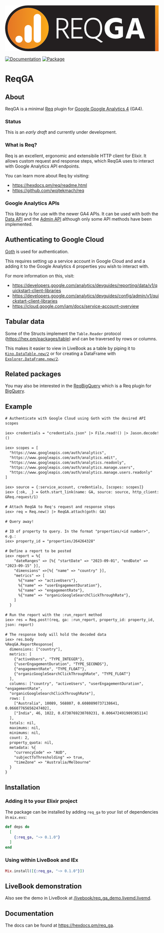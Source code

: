 ![Midiex](assets/req_ga_logo_wide.png)

[![Documentation](http://img.shields.io/badge/hex.pm-docs-green.svg?style=flat)](https://hexdocs.pm/req_ga)
[![Package](https://img.shields.io/hexpm/v/req_ga.svg)](https://hex.pm/packages/req_ga)

# ReqGA

## About
ReqGA is a minimal [Req](https://hex.pm/packages/req) plugin for [Google Google Analytics 4](https://developers.google.com/analytics/devguides/collection/ga4) (GA4).

### Status
This is an *early draft* and currently under development.

### What is Req?
Req is an excellent, ergonomic and extensibile HTTP client for Elixir. It allows custom request and response steps, which ReqGA uses to interact with Google Analytics API endpoints.

You can learn more about Req by visiting:
- https://hexdocs.pm/req/readme.html
- https://github.com/wojtekmach/req

### Google Analytics APIs
This library is for use with the newer GA4 APIs. It can be used with both the [Data API](https://developers.google.com/analytics/devguides/reporting/data/v1) and the [Admin API](https://developers.google.com/analytics/devguides/config/admin/v1) although only some API methods have been implemented.

## Authenticating to Google Cloud
[Goth](https://hex.pm/packages/goth) is used for authentication.

This requires setting up a service account in Google Cloud and and a adding it to the Google Analytics 4 properties you wish to interact with.

For more information on this, visit:
- https://developers.google.com/analytics/devguides/reporting/data/v1/quickstart-client-libraries
- https://developers.google.com/analytics/devguides/config/admin/v1/quickstart-client-libraries
- https://cloud.google.com/iam/docs/service-account-overview

## Tabular data
Some of the Structs implement the `Table.Reader` protocol (https://hex.pm/packages/table) and can be traversed by rows or columns.

This makes it easier to view in LiveBook as a table by piping it to [`Kino.DataTable.new/2`](https://hexdocs.pm/kino/Kino.DataTable.html#new/2) or for creating a DataFrame with [`Explorer.DataFrame.new/2`](https://hexdocs.pm/explorer/Explorer.DataFrame.html#new/2).


## Related packages
You may also be interested in the [ReqBigQuery](https://hex.pm/packages/req_bigquery) which is a Req plugin for [BigQuery](https://cloud.google.com/bigquery).

## Example
```
# Authenticate with Google Cloud using Goth with the desired API scopes

iex> credentials = "credentials.json" |> File.read!() |> Jason.decode!()

iex> scopes = [
  "https://www.googleapis.com/auth/analytics",
  "https://www.googleapis.com/auth/analytics.edit",
  "https://www.googleapis.com/auth/analytics.readonly",
  "https://www.googleapis.com/auth/analytics.manage.users",
  "https://www.googleapis.com/auth/analytics.manage.users.readonly"
]

iex> source = {:service_account, credentials, [scopes: scopes]}
iex> {:ok, _} = Goth.start_link(name: GA, source: source, http_client: &Req.request/1)

# Attach ReqGA to Req's request and response steps 
iex> req = Req.new() |> ReqGA.attach(goth: GA)

# Query away!

# ID of property to query. In the format "properties/<id number>", e.g.:
iex> property_id = "properties/264264328"

# Define a report to be posted
iex> report = %{
    "dateRanges" => [%{ "startDate" => "2023-09-01", "endDate" => "2023-09-15" }],
    "dimensions" =>[%{ "name" => "country" }],
    "metrics" => [
      %{"name" => "activeUsers"},
      %{"name" => "userEngagementDuration"},
      %{"name" => "engagementRate"},
      %{"name" => "organicGoogleSearchClickThroughRate"},
    ]
  }

# Run the report with the :run_report method
iex> res = Req.post!(req, ga: :run_report, property_id: property_id, json: report)

# The response body will hold the decoded data
iex> res.body
%ReqGA.ReportResponse{
  dimensions: ["country"],
  metrics: [
    {"activeUsers", "TYPE_INTEGER"},
    {"userEngagementDuration", "TYPE_SECONDS"},
    {"engagementRate", "TYPE_FLOAT"},
    {"organicGoogleSearchClickThroughRate", "TYPE_FLOAT"}
  ],
  columns: ["country", "activeUsers", "userEngagementDuration", "engagementRate",
  "organicGoogleSearchClickThroughRate"],
  rows: [
    ["Australia", 10089, 568807, 0.6080890737138641, 0.06607765656247402],
    ["India", 46, 1022, 0.6730769230769231, 0.006472491909385114]
  ],
  totals: nil,
  maximums: nil,
  minimums: nil,
  count: 2,
  property_quota: nil,
  metadata: %{
    "currencyCode" => "AUD",
    "subjectToThresholding" => true,
    "timeZone" => "Australia/Melbourne"
  }
}
```

## Installation

### Adding it to your Elixir project 
The package can be installed by adding `req_ga` to your list of dependencies in `mix.exs`:

```elixir
def deps do
  [
    {:req_ga, "~> 0.1.0"}
  ]
end
```

### Using within LiveBook and IEx
```elixir
Mix.install([{:req_ga, "~> 0.1.0"}])
```

## LiveBook demonstration
Also see the demo in LiveBook at [/livebook/req_ga_demo.livemd.livemd](/livebook/req_ga_demo.livemd).

## Documentation
The docs can be found at <https://hexdocs.pm/req_ga>.


